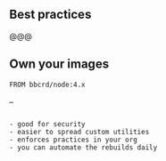 <!-- .slide: data-state="contrasted" -->

## Best practices

@@@

## **Own** your images

```bash
FROM bbcrd/node:4.x

…
```

~~~~

- good for security
- easier to spread custom utilities
- enforces practices in your org
- you can automate the rebuilds daily
